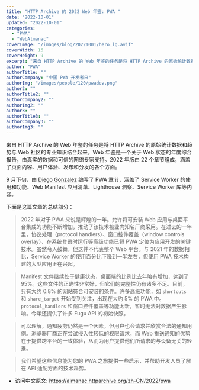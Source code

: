 ```yaml
---
title: "HTTP Archive 的 2022 Web 年鉴: PWA "
date: "2022-10-01"
updated: "2022-10-01"
categories: 
  - "PWA"
  - "WebAlmanac"
coverImage: "/images/blog/20221001/hero_lg.avif"
coverWidth: 16
coverHeight: 9
excerpt: "来自 HTTP Archive 的 Web 年鉴的任务是将 HTTP Archive 的原始统计数据和趋势与 Web 社区的专业知识结合起来。Web 年鉴是一个关于 Web 状态的年度综合报告，由真实的数据和可信的网络专家支持。2022 年版由 22 个章节组成，涵盖了页面内容、用户体验、发布和分发的各个方面。9 月下旬，由 Diego Gonzalez 编写了 PWA 章节，涵盖了 Service Worker 的使用和功能、Web Manifest 应用清单、Lighthouse 洞察、Service Worker 库等内容。"
author: "PWA"
authorTitle: ""
authorCompany: "中国 PWA 开发者日"
authorImg: "/images/people/120/pwadev.png"
author2: ""
authorTitle2: ""
authorCompany2: ""
authorImg2: ""
author3: ""
authorTitle3: ""
authorCompany3: ""
authorImg3: ""
---
```


来自 HTTP Archive 的 Web 年鉴的任务是将 HTTP Archive 的原始统计数据和趋势与 Web 社区的专业知识结合起来。Web 年鉴是一个关于 Web 状态的年度综合报告，由真实的数据和可信的网络专家支持。2022 年版由 22 个章节组成，涵盖了页面内容、用户体验、发布和分发的各个方面。

9 月下旬，由 [Diego Gonzalez](https://almanac.httparchive.org/en/2022/contributors#diekus) 编写了 PWA 章节，涵盖了 Service Worker 的使用和功能、Web Manifest 应用清单、Lighthouse 洞察、Service Worker 库等内容。

下面是这篇文章的总结部分：

> 2022 年对于 PWA 来说是辉煌的一年。允许将可安装 Web 应用与桌面平台集成的功能不断增加，推动了该技术被业内知名厂商采用。在过去的一年里，协议处理（protocol handlers）、窗口控件覆盖（window controls overlay）、在系统登录时运行等高级功能已将 PWA 定位为应用开发的关键技术。虽然令人鼓舞，但这并不代表整个 Web 平台。与 2021 年的数据相比，Service Worker 的使用百分比下降到一半左右，但使用 PWA 技术构建的大型应用正在兴起。

> Manifest 文件继续处于健康状态，桌面端的比例比去年略有增加，达到了 95%。这些文件的正确性非常好，但它们的完整性仍有诸多不足。目前，只有大约 0.8% 的网站符合可安装的条件。许多高级功能，如 `shortcuts`  和 `share_target` 开始受到关注，出现在大约 5% 的 PWA 中。`protocol_handlers` 和窗口控件覆盖等功能太新，暂时无法对数据产生影响。今年还提供了许多 Fugu API 的初始快照。

> 可以理解，通知疲劳仍然是一个因素，但用户也会请求并欣赏合法的通知用例。浏览器厂商正在尝试侵入性较低的权限请求，而 Web 推送通知的优势在于提供跨平台的一致体验，从而为用户提供他们所请求的与设备无关的轻推。

> 我们希望这些信息能为您的 PWA 之旅提供一些启示，并帮助开发人员了解在 API 适配方面的技术趋势。

- 访问中文原文: https://almanac.httparchive.org/zh-CN/2022/pwa

 

